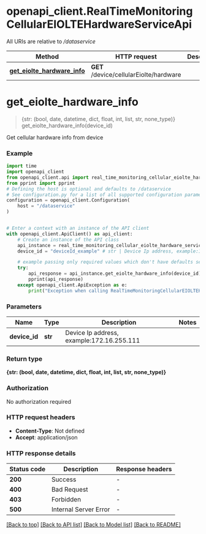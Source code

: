 # openapi_client.RealTimeMonitoringCellularEIOLTEHardwareServiceApi

All URIs are relative to */dataservice*

Method | HTTP request | Description
------------- | ------------- | -------------
[**get_eiolte_hardware_info**](RealTimeMonitoringCellularEIOLTEHardwareServiceApi.md#get_eiolte_hardware_info) | **GET** /device/cellularEiolte/hardware | 


# **get_eiolte_hardware_info**
> {str: (bool, date, datetime, dict, float, int, list, str, none_type)} get_eiolte_hardware_info(device_id)



Get cellular hardware info from device

### Example


```python
import time
import openapi_client
from openapi_client.api import real_time_monitoring_cellular_eiolte_hardware_service_api
from pprint import pprint
# Defining the host is optional and defaults to /dataservice
# See configuration.py for a list of all supported configuration parameters.
configuration = openapi_client.Configuration(
    host = "/dataservice"
)


# Enter a context with an instance of the API client
with openapi_client.ApiClient() as api_client:
    # Create an instance of the API class
    api_instance = real_time_monitoring_cellular_eiolte_hardware_service_api.RealTimeMonitoringCellularEIOLTEHardwareServiceApi(api_client)
    device_id = "deviceId_example" # str | Device Ip address, example:172.16.255.111

    # example passing only required values which don't have defaults set
    try:
        api_response = api_instance.get_eiolte_hardware_info(device_id)
        pprint(api_response)
    except openapi_client.ApiException as e:
        print("Exception when calling RealTimeMonitoringCellularEIOLTEHardwareServiceApi->get_eiolte_hardware_info: %s\n" % e)
```


### Parameters

Name | Type | Description  | Notes
------------- | ------------- | ------------- | -------------
 **device_id** | **str**| Device Ip address, example:172.16.255.111 |

### Return type

**{str: (bool, date, datetime, dict, float, int, list, str, none_type)}**

### Authorization

No authorization required

### HTTP request headers

 - **Content-Type**: Not defined
 - **Accept**: application/json


### HTTP response details

| Status code | Description | Response headers |
|-------------|-------------|------------------|
**200** | Success |  -  |
**400** | Bad Request |  -  |
**403** | Forbidden |  -  |
**500** | Internal Server Error |  -  |

[[Back to top]](#) [[Back to API list]](../README.md#documentation-for-api-endpoints) [[Back to Model list]](../README.md#documentation-for-models) [[Back to README]](../README.md)

